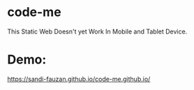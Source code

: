 # code-me
This Static Web Doesn't yet Work In Mobile and Tablet Device.

<h1>Demo:</h1>
<a href="https://sandi-fauzan.github.io/code-me.github.io/">https://sandi-fauzan.github.io/code-me.github.io/</a>
